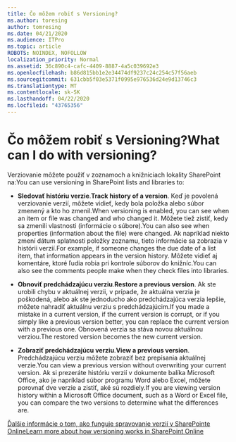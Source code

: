 ```yaml
---
title: Čo môžem robiť s Versioning?
ms.author: toresing
author: tomresing
ms.date: 04/21/2020
ms.audience: ITPro
ms.topic: article
ROBOTS: NOINDEX, NOFOLLOW
localization_priority: Normal
ms.assetid: 36c890c4-cafc-4409-8887-4a5c039692e3
ms.openlocfilehash: b86d815bb1e2e34474df9237c24c254c57f56aeb
ms.sourcegitcommit: 631cbb5f03e5371f0995e976536d24e9d13746c3
ms.translationtype: MT
ms.contentlocale: sk-SK
ms.lasthandoff: 04/22/2020
ms.locfileid: "43765356"
---
```

# <a name="what-can-i-do-with-versioning"></a><span data-ttu-id="252e1-102">Čo môžem robiť s Versioning?</span><span class="sxs-lookup"><span data-stu-id="252e1-102">What can I do with versioning?</span></span>

<span data-ttu-id="252e1-103">Verziovanie môžete použiť v zoznamoch a knižniciach lokality SharePoint na:</span><span class="sxs-lookup"><span data-stu-id="252e1-103">You can use versioning in SharePoint lists and libraries to:</span></span>
  
- <span data-ttu-id="252e1-104">**Sledovať históriu verzie**.</span><span class="sxs-lookup"><span data-stu-id="252e1-104">**Track history of a version**.</span></span> <span data-ttu-id="252e1-105">Keď je povolená verziovanie verzií, môžete vidieť, kedy bola položka alebo súbor zmenený a kto ho zmenil.</span><span class="sxs-lookup"><span data-stu-id="252e1-105">When versioning is enabled, you can see when an item or file was changed and who changed it.</span></span> <span data-ttu-id="252e1-106">Môžete tiež zistiť, kedy sa zmenili vlastnosti (informácie o súbore).</span><span class="sxs-lookup"><span data-stu-id="252e1-106">You can also see when properties (information about the file) were changed.</span></span> <span data-ttu-id="252e1-107">Ak napríklad niekto zmení dátum splatnosti položky zoznamu, tieto informácie sa zobrazia v histórii verzií.</span><span class="sxs-lookup"><span data-stu-id="252e1-107">For example, if someone changes the due date of a list item, that information appears in the version history.</span></span> <span data-ttu-id="252e1-108">Môžete vidieť aj komentáre, ktoré ľudia robia pri kontrole súborov do knižníc.</span><span class="sxs-lookup"><span data-stu-id="252e1-108">You can also see the comments people make when they check files into libraries.</span></span> 
    
- <span data-ttu-id="252e1-109">**Obnoviť predchádzajúcu verziu**.</span><span class="sxs-lookup"><span data-stu-id="252e1-109">**Restore a previous version**.</span></span> <span data-ttu-id="252e1-110">Ak ste urobili chybu v aktuálnej verzii, v prípade, že aktuálna verzia je poškodená, alebo ak ste jednoducho ako predchádzajúca verzia lepšie, môžete nahradiť aktuálnu verziu s predchádzajúcim.</span><span class="sxs-lookup"><span data-stu-id="252e1-110">If you made a mistake in a current version, if the current version is corrupt, or if you simply like a previous version better, you can replace the current version with a previous one.</span></span> <span data-ttu-id="252e1-111">Obnovená verzia sa stáva novou aktuálnou verziou.</span><span class="sxs-lookup"><span data-stu-id="252e1-111">The restored version becomes the new current version.</span></span> 
    
- <span data-ttu-id="252e1-112">**Zobraziť predchádzajúcu verziu**.</span><span class="sxs-lookup"><span data-stu-id="252e1-112">**View a previous version**.</span></span> <span data-ttu-id="252e1-113">Predchádzajúcu verziu môžete zobraziť bez prepísania aktuálnej verzie.</span><span class="sxs-lookup"><span data-stu-id="252e1-113">You can view a previous version without overwriting your current version.</span></span> <span data-ttu-id="252e1-114">Ak si prezeráte históriu verzií v dokumente balíka Microsoft Office, ako je napríklad súbor programu Word alebo Excel, môžete porovnať dve verzie a zistiť, aké sú rozdiely.</span><span class="sxs-lookup"><span data-stu-id="252e1-114">If you are viewing version history within a Microsoft Office document, such as a Word or Excel file, you can compare the two versions to determine what the differences are.</span></span> 
    
[<span data-ttu-id="252e1-115">Ďalšie informácie o tom, ako funguje spravovanie verzií v SharePointe Online</span><span class="sxs-lookup"><span data-stu-id="252e1-115">Learn more about how versioning works in SharePoint Online</span></span>](https://go.microsoft.com/fwlink/?linkid=875710)
  

